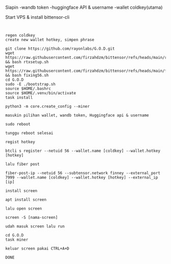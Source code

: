 Siapin
-wandb token
-huggingface API & username
-wallet coldkey(utama)

Start VPS & install bittensor-cli

```wget https://raw.githubusercontent.com/rennzone/Auto-Install-Bittensor-Script/refs/heads/main/bittensor-cli.sh && bash bittensor-cli.sh


regen coldkey
create new wallet hotkey, simpen phrase

git clone https://github.com/rayonlabs/G.O.D.git
wget https://raw.githubusercontent.com/firzahdzm/bittensor/refs/heads/main/rtxsetup.sh && bash rtxsetup.sh
wget https://raw.githubusercontent.com/firzahdzm/bittensor/refs/heads/main/fixing56.sh && bash fixing56.sh
cd G.O.D
sudo -E ./bootstrap.sh
source $HOME/.bashrc
source $HOME/.venv/bin/activate
task install

python3 -m core.create_config --miner

masukin pilihan wallet, wandb token, Huggingface api & username

sudo reboot

tunggu reboot selesai

regist hotkey

btcli s register --netuid 56 --wallet.name [coldkey] --wallet.hotkey [hotkey]

lalu fiber post

fiber-post-ip --netuid 56 --subtensor.network finney --external_port 7999 --wallet.name [coldkey] --wallet.hotkey [hotkey] --external_ip [ip]

install screen

apt install screen

lalu open screen

screen -S [nama-screen]

udah masuk screen lalu run

cd G.O.D
task miner

keluar screen pakai CTRL+A+D

DONE
